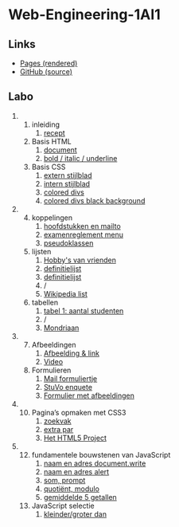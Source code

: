 # Web-Engineering-1AI1

## Links

- [Pages (rendered)](https://landervanlaer.github.io/Web-Engineering-1AI1/)
- [GitHub (source)](https://github.com/LanderVanlaer/Web-Engineering-1AI1/)

## Labo

<ol type="1" start="1">
    <li>
        <ol type="1" start="1">
            <li> inleiding
                <ol type="1" start="1">
                    <li><a href="https://landervanlaer.github.io/Web-Engineering-1AI1/src/labo/1/1/1/">recept</a></li>
                </ol>
            </li>
            <li> Basis HTML
                <ol type="1" start="1">
                    <li><a href="https://landervanlaer.github.io/Web-Engineering-1AI1/src/labo/1/2/1/">document</a></li>
                    <li><a href="https://landervanlaer.github.io/Web-Engineering-1AI1/src/labo/1/2/2/">bold / italic / underline</a></li>
                </ol>
            </li>
            <li> Basis CSS
                <ol type="1" start="1">
                    <li><a href="https://landervanlaer.github.io/Web-Engineering-1AI1/src/labo/1/3/1/">extern stijlblad</a></li>
                    <li><a href="https://landervanlaer.github.io/Web-Engineering-1AI1/src/labo/1/3/2/">intern stijlblad</a></li>
                    <li><a href="https://landervanlaer.github.io/Web-Engineering-1AI1/src/labo/1/3/3/">colored divs</a></li>
                    <li><a href="https://landervanlaer.github.io/Web-Engineering-1AI1/src/labo/1/3/4/">colored divs black background</a></li>
                </ol>
            </li>
        </ol>
    </li>
    <li>
        <ol type="1" start="4">
            <li> koppelingen
                <ol type="1" start="1">
                    <li><a href="https://landervanlaer.github.io/Web-Engineering-1AI1/src/labo/2/4/1/">hoofdstukken en mailto</a></li>
                    <li><a href="https://landervanlaer.github.io/Web-Engineering-1AI1/src/labo/2/4/2/">examenreglement menu</a></li>
                    <li><a href="https://landervanlaer.github.io/Web-Engineering-1AI1/src/labo/2/4/3/">pseudoklassen</a></li>
                </ol>
            </li>
            <li> lijsten
                <ol type="1" start="1">
                    <li><a href="https://landervanlaer.github.io/Web-Engineering-1AI1/src/labo/2/5/1/">Hobby's van vrienden</a></li>
                    <li><a href="https://landervanlaer.github.io/Web-Engineering-1AI1/src/labo/2/5/2/">definitielijst</a></li>
                    <li><a href="https://landervanlaer.github.io/Web-Engineering-1AI1/src/labo/2/5/3/">definitielijst</a></li>
                    <li>/</li>
                    <li><a href="https://landervanlaer.github.io/Web-Engineering-1AI1/src/labo/2/5/5/">Wikipedia list</a></li>
                </ol>
            </li>
            <li> tabellen
                <ol type="1" start="1">
                    <li><a href="https://landervanlaer.github.io/Web-Engineering-1AI1/src/labo/2/6/1/">tabel 1: aantal studenten</a></li>
                    <li>/</li>
                    <li><a href="https://landervanlaer.github.io/Web-Engineering-1AI1/src/labo/2/6/3/">Mondriaan</a></li>
                </ol>
            </li>
        </ol>
    </li>
    <li>
        <ol type="1" start="7">
            <li> Afbeeldingen
                <ol type="1" start="1">
                    <li><a href="https://landervanlaer.github.io/Web-Engineering-1AI1/src/labo/3/7/1/">Afbeelding & link</a></li>
                    <li><a href="https://landervanlaer.github.io/Web-Engineering-1AI1/src/labo/3/7/2/">Video</a></li>
                </ol>
            </li>
            <li> Formulieren
                <ol type="1" start="1">
                    <li><a href="https://landervanlaer.github.io/Web-Engineering-1AI1/src/labo/3/8/1/">Mail formuliertje</a></li>
                    <li><a href="https://landervanlaer.github.io/Web-Engineering-1AI1/src/labo/3/8/2/">StuVo enquete</a></li>
                    <li><a href="https://landervanlaer.github.io/Web-Engineering-1AI1/src/labo/3/8/3/">Formulier met afbeeldingen</a></li>
                </ol>
            </li>
        </ol>
    </li>
    <li>
        <ol type="1" start="10">
            <li> Pagina’s opmaken met CSS3
                <ol type="1" start="1">
                    <li><a href="https://landervanlaer.github.io/Web-Engineering-1AI1/src/labo/4/10/1/">zoekvak</a></li>
                    <li><a href="https://landervanlaer.github.io/Web-Engineering-1AI1/src/labo/4/10/2/">extra par</a></li>
                    <li><a href="https://landervanlaer.github.io/Web-Engineering-1AI1/src/labo/4/10/3/">Het HTML5 Project</a></li>
                </ol>
            </li>
        </ol>
    </li>
    <li>
        <ol type="1" start="12">
            <li> fundamentele bouwstenen van JavaScript
                <ol type="1" start="1">
                    <li><a href="https://landervanlaer.github.io/Web-Engineering-1AI1/src/labo/5/12/1/">naam en adres document.write</a></li>
                    <li><a href="https://landervanlaer.github.io/Web-Engineering-1AI1/src/labo/5/12/2/">naam en adres alert</a></li>
                    <li><a href="https://landervanlaer.github.io/Web-Engineering-1AI1/src/labo/5/12/3/">som, prompt</a></li>
                    <li><a href="https://landervanlaer.github.io/Web-Engineering-1AI1/src/labo/5/12/4/">quotiënt, modulo</a></li>
                    <li><a href="https://landervanlaer.github.io/Web-Engineering-1AI1/src/labo/5/12/5/">gemiddelde 5 getallen</a></li>
                </ol>
            </li>
            <li> JavaScript selectie
                <ol type="1" start="1">
                    <li><a href="https://landervanlaer.github.io/Web-Engineering-1AI1/src/labo/5/13/1/">kleinder/groter dan</a></li>
                </ol>
            </li>
        </ol>
    </li>
</ol>
